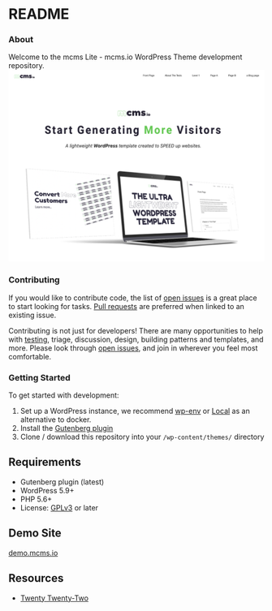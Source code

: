 # README #

### About ###

Welcome to the mcms Lite - mcms.io WordPress Theme development repository.
![mcms Lite](https://raw.githubusercontent.com/polarizeltd/mcms-lite/main/screenshot.png)

### Contributing ###

If you would like to contribute code, the list of [open issues](https://github.com/polarizeltd/mcms-lite/issues) is a great place to start looking for tasks. [Pull requests](https://github.com/polarizeltd/mcms-lite/pulls) are preferred when linked to an existing issue.

Contributing is not just for developers! There are many opportunities to help with [testing](#getting-started), triage, discussion, design, building patterns and templates, and more. Please look through [open issues](https://github.com/WordPress/twentytwentytwo/issues), and join in wherever you feel most comfortable.

### Getting Started ### 

To get started with development:

1. Set up a WordPress instance, we recommend [wp-env](https://developer.wordpress.org/block-editor/handbook/tutorials/devenv/) or [Local](https://localwp.com/) as an alternative to docker.
2. Install the [Gutenberg plugin](https://wordpress.org/plugins/gutenberg/)
3. Clone / download this repository into your `/wp-content/themes/` directory

## Requirements  ###

- Gutenberg plugin (latest)
- WordPress 5.9+
- PHP 5.6+
- License: [GPLv3](http://www.gnu.org/licenses/gpl-3.0.html) or later

## Demo Site

[demo.mcms.io](https://demo.mcms.io)

## Resources

- [Twenty Twenty-Two ](https://github.com/WordPress/twentytwentytwo/)
